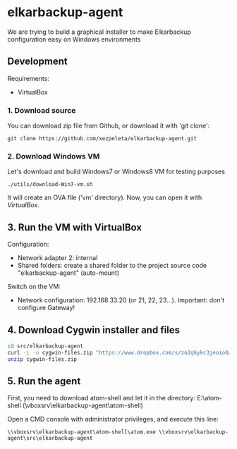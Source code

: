 
# elkarbackup-agent

We are trying to build a graphical installer to make Elkarbackup configuration easy on Windows environments

## Development

Requirements:
  - VirtualBox

### 1. Download source
You can download zip file from Github, or download it with 'git clone':
```
git clone https://github.com/xezpeleta/elkarbackup-agent.git
```

### 2. Download Windows VM
Let's download and build Windows7 or Windows8 VM for testing purposes
```
./utils/download-Win7-vm.sh
```
It will create an OVA file ('vm' directory). Now, you can open it with *VirtualBox*.

## 3. Run the VM with VirtualBox

Configuration:
  - Network adapter 2: internal
  - Shared folders: create a shared folder to the project source code "elkarbackup-agent" (auto-mount)

Switch on the VM:
  - Network configuration: 192.168.33.20 (or 21, 22, 23...). Important: don't configure Gateway!


## 4. Download Cygwin installer and files

```bash
cd src/elkarbackup-agent
curl -L -o cygwin-files.zip "https://www.dropbox.com/s/zo2q6ykc3jeoio0/cygwin-files.zip?dl=1"
unzip cygwin-files.zip
```

## 5. Run the agent

First, you need to download atom-shell and let it in the directory: E:\atom-shell (\\vboxsrv\elkarbackup-agent\atom-shell)

Open a CMD console with administrator privileges, and execute this line:

```
\\vboxsrv\elkarbackup-agent\atom-shell\atom.exe \\vboxsrv\elkarbackup-agent\src\elkarbackup-agent
```
